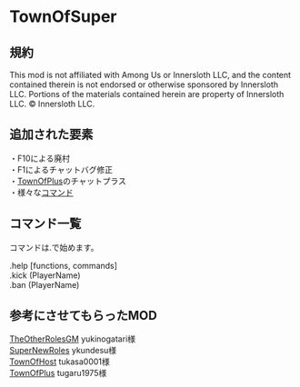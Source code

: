 # TownOfSuper
## 規約
This mod is not affiliated with Among Us or Innersloth LLC, and the content contained therein is not endorsed or otherwise sponsored by Innersloth LLC. Portions of the materials contained herein are property of Innersloth LLC. © Innersloth LLC.

## 追加された要素
・F10による廃村  
・F1によるチャットバグ修正  
・[TownOfPlus](https://github.com/tugaru1975/TownOfPlus)のチャットプラス  
・様々な[コマンド](#command)  

<h2 class="#command">コマンド一覧</h2>
コマンドは.で始めます。

.help [functions, commands]  
.kick (PlayerName)  
.ban (PlayerName)  

## 参考にさせてもらったMOD
[TheOtherRolesGM](https://github.com/yukinogatari/TheOtherRoles-GM) yukinogatari様  
[SuperNewRoles](https://github.com/ykundesu/SuperNewRoles) ykundesu様  
[TownOfHost](https://github.com/tukasa0001/TownOfHost) tukasa0001様  
[TownOfPlus](https://github.com/tugaru1975/TownOfPlus) tugaru1975様  
